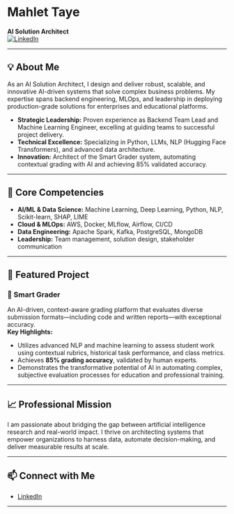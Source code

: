 # Mahlet Taye

**AI Solution Architect**  
[![LinkedIn](https://img.shields.io/badge/LinkedIn-blue?logo=linkedin&logoColor=white)](https://www.linkedin.com/in/mahlet-taye-3b98a9144/)

---

## 💡 About Me

As an AI Solution Architect, I design and deliver robust, scalable, and innovative AI-driven systems that solve complex business problems. My expertise spans backend engineering, MLOps, and leadership in deploying production-grade solutions for enterprises and educational platforms.

- **Strategic Leadership:** Proven experience as Backend Team Lead and Machine Learning Engineer, excelling at guiding teams to successful project delivery.
- **Technical Excellence:** Specializing in Python, LLMs, NLP (Hugging Face Transformers), and advanced data architecture.
- **Innovation:** Architect of the Smart Grader system, automating contextual grading with AI and achieving 85% validated accuracy.

---

## 🧠 Core Competencies

- **AI/ML & Data Science:** Machine Learning, Deep Learning, Python, NLP, Scikit-learn, SHAP, LIME
- **Cloud & MLOps:** AWS, Docker, MLflow, Airflow, CI/CD
- **Data Engineering:** Apache Spark, Kafka, PostgreSQL, MongoDB
- **Leadership:** Team management, solution design, stakeholder communication

---

## 🌟 Featured Project

### 🚀 Smart Grader

An AI-driven, context-aware grading platform that evaluates diverse submission formats—including code and written reports—with exceptional accuracy.  
**Key Highlights:**
- Utilizes advanced NLP and machine learning to assess student work using contextual rubrics, historical task performance, and class metrics.
- Achieves **85% grading accuracy**, validated by human experts.
- Demonstrates the transformative potential of AI in automating complex, subjective evaluation processes for education and professional training.

---

## 📈 Professional Mission

I am passionate about bridging the gap between artificial intelligence research and real-world impact. I thrive on architecting systems that empower organizations to harness data, automate decision-making, and deliver measurable results at scale.

---

## 📫 Connect with Me

- [LinkedIn](https://www.linkedin.com/in/mahlet-taye-3b98a9144/)

---

<!--
**mahlettaye/mahlettaye** is a ✨ special ✨ repository because its `README.md` (this file) appears on your GitHub profile.
-->

